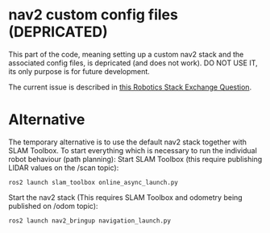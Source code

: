 nav2 custom config files (DEPRICATED)
=======================
This part of the code, meaning setting up a custom nav2 stack and the 
associated config files, is depricated (and does not work). DO NOT USE IT, 
its only purpose is for future development.

The current issue is described in [this Robotics Stack Exchange Question](https://robotics.stackexchange.com/questions/113468/no-map-received-timed-out-waiting-for-transform-from-base-footprint-to-map).

Alternative
=======================
The temporary alternative is to use the default nav2 stack together with SLAM 
Toolbox. To start everything which is necessary to run the individual robot 
behaviour (path planning):
Start SLAM Toolbox (this require publishing LIDAR values on the /scan topic):
```
ros2 launch slam_toolbox online_async_launch.py
```
Start the nav2 stack (This requires SLAM Toolbox and odometry being published 
on /odom topic):
```
ros2 launch nav2_bringup navigation_launch.py
```
